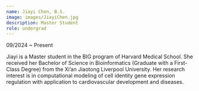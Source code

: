 ```yaml
---
name: Jiayi Chen, B.S.
image: images/JiayiChen.jpg
description: Master Student
role: undergrad
---
```

09/2024 ~ Present 

Jiayi is a Master student in the BIG program of Harvard Medical School. She received her Bachelor of Science in Bioinformatics (Graduate with a First-Class Degree) from the Xi’an Jiaotong Liverpool University. Her research interest is in computational modeling of cell identity gene expression regulation with application to cardiovascular development and diseases.
